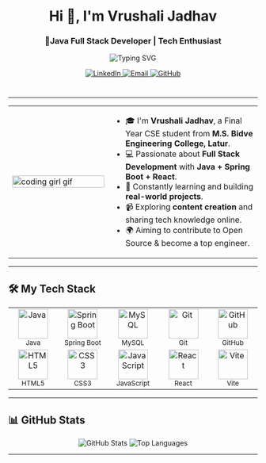 <h1 align="center">Hi 👋, I'm Vrushali Jadhav</h1>
<h3 align="center">🚀Java Full Stack Developer | Tech Enthusiast</h3>

<p align="center">
  <img src="https://readme-typing-svg.demolab.com?font=Fira+Code&duration=3000&pause=1000&center=true&vCenter=true&width=435&lines=Full+Stack+Developer;Java+%7C+Spring+Boot+%7C+React;Loves+Clean+Code+and+DSA;Open+to+Jobs" alt="Typing SVG" />
</p>

<p align="center" style="margin-bottom: 40px;">
  <a href="https://www.linkedin.com/in/vrushali-jadhav007" target="_blank" rel="noopener noreferrer">
    <img src="https://img.shields.io/badge/LinkedIn-0077B5?style=for-the-badge&logo=linkedin&logoColor=white" alt="LinkedIn" />
  </a>
  <a href="mailto:vrushalinjadhav123@gmail.com" target="_blank" rel="noopener noreferrer">
    <img src="https://img.shields.io/badge/Email-D14836?style=for-the-badge&logo=gmail&logoColor=white" alt="Email" />
  </a>
  <a href="https://github.com/vrushalii77" target="_blank" rel="noopener noreferrer">
    <img src="https://img.shields.io/badge/GitHub-181717?style=for-the-badge&logo=github&logoColor=white" alt="GitHub" />
  </a>
</p>

---


<table>
  <tr>
    <td width="40%">
      <img src="https://media.giphy.com/media/L1R1tvI9svkIWwpVYr/giphy.gif" width="100%" alt="coding girl gif" />
    </td>
    <td width="60%">
      <ul>
        <li>🎓 I'm <strong>Vrushali Jadhav</strong>, a Final Year CSE student from <strong>M.S. Bidve Engineering College, Latur</strong>.</li>
        <li>💻 Passionate about <strong>Full Stack Development</strong> with <strong>Java + Spring Boot + React</strong>.</li>
        <li>🧠 Constantly learning and building <strong>real-world projects</strong>.</li>
        <li>📹 Exploring <strong>content creation</strong> and sharing tech knowledge online.</li>
        <li>🌍 Aiming to contribute to Open Source & become a top engineer.</li>
      </ul>
    </td>
  </tr>
</table>

---

## 🛠️ My Tech Stack
<div align="center">
  <table>
    <tr>
      <td align="center" width="100">
        <img src="https://cdn.jsdelivr.net/gh/devicons/devicon/icons/java/java-original.svg" alt="Java" width="60" height="60" /><br />
        <sub>Java</sub>
      </td>
      <td align="center" width="100">
        <img src="https://cdn.jsdelivr.net/gh/devicons/devicon/icons/spring/spring-original.svg" alt="Spring Boot" width="60" height="60" /><br />
        <sub>Spring Boot</sub>
      </td>
      <td align="center" width="100">
        <img src="https://cdn.jsdelivr.net/gh/devicons/devicon/icons/mysql/mysql-original-wordmark.svg" alt="MySQL" width="60" height="60" /><br />
        <sub>MySQL</sub>
      </td>
      <td align="center" width="100">
        <img src="https://cdn.jsdelivr.net/gh/devicons/devicon/icons/git/git-original.svg" alt="Git" width="60" height="60" /><br />
        <sub>Git</sub>
      </td>
      <td align="center" width="100">
        <img src="https://cdn.jsdelivr.net/gh/devicons/devicon/icons/github/github-original.svg" alt="GitHub" width="60" height="60" /><br />
        <sub>GitHub</sub>
      </td>
    </tr>
    <tr>
      <td align="center" width="100">
        <img src="https://cdn.jsdelivr.net/gh/devicons/devicon/icons/html5/html5-original.svg" alt="HTML5" width="60" height="60" /><br />
        <sub>HTML5</sub>
      </td>
      <td align="center" width="100">
        <img src="https://cdn.jsdelivr.net/gh/devicons/devicon/icons/css3/css3-original.svg" alt="CSS3" width="60" height="60" /><br />
        <sub>CSS3</sub>
      </td>
      <td align="center" width="100">
        <img src="https://cdn.jsdelivr.net/gh/devicons/devicon/icons/javascript/javascript-original.svg" alt="JavaScript" width="60" height="60" /><br />
        <sub>JavaScript</sub>
      </td>
      <td align="center" width="100">
        <img src="https://cdn.jsdelivr.net/gh/devicons/devicon/icons/react/react-original.svg" alt="React" width="60" height="60" /><br />
        <sub>React</sub>
      </td>
      <td align="center" width="100">
        <img src="https://cdn.jsdelivr.net/gh/devicons/devicon/icons/vite/vite-original.svg" alt="Vite" width="60" height="60" /><br />
        <sub>Vite</sub>
      </td>
    </tr>
  </table>
</div>

---

## 📊 GitHub Stats

<p align="center">
  <img src="https://github-readme-stats.vercel.app/api?username=vrushalii77&show_icons=true&theme=radical" alt="GitHub Stats" />
  <img src="https://github-readme-stats.vercel.app/api/top-langs/?username=vrushalii77&layout=compact&theme=radical" alt="Top Languages" />
</p>


---

